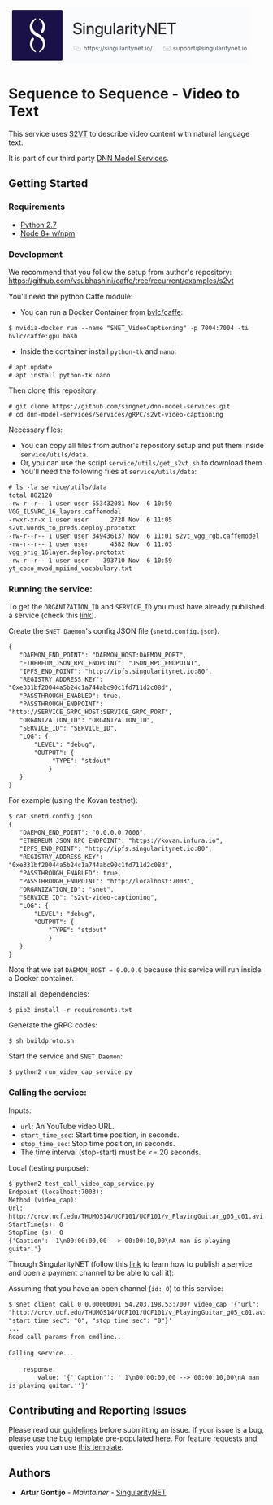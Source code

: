 [issue-template]: ../../../../../issues/new?template=BUG_REPORT.md
[feature-template]: ../../../../../issues/new?template=FEATURE_REQUEST.md

![singnetlogo](../../../docs/assets/singnet-logo.jpg?raw=true 'SingularityNET')

# Sequence to Sequence - Video to Text

This service uses [S2VT](https://vsubhashini.github.io/s2vt.html) to describe video content with natural language text.

It is part of our third party [DNN Model Services](https://github.com/singnet/dnn-model-services).

## Getting Started

### Requirements

- [Python 2.7](https://www.python.org/downloads/release/python-2715/)
- [Node 8+ w/npm](https://nodejs.org/en/download/)

### Development

We recommend that you follow the setup from author's repository:
https://github.com/vsubhashini/caffe/tree/recurrent/examples/s2vt

You'll need the python Caffe module:
- You can run a Docker Container from [bvlc/caffe](https://hub.docker.com/r/bvlc/caffe/):

```
$ nvidia-docker run --name "SNET_VideoCaptioning" -p 7004:7004 -ti bvlc/caffe:gpu bash
```
- Inside the container install `python-tk` and `nano`:

```
# apt update
# apt install python-tk nano
```

Then clone this repository:

```
# git clone https://github.com/singnet/dnn-model-services.git
# cd dnn-model-services/Services/gRPC/s2vt-video-captioning
```

Necessary files:
- You can copy all files from author's repository setup and put them inside `service/utils/data`.
- Or, you can use the script `service/utils/get_s2vt.sh` to download them.
- You'll need the following files at `service/utils/data`:
  
```
# ls -la service/utils/data
total 882120
-rw-r--r-- 1 user user 553432081 Nov  6 10:59 VGG_ILSVRC_16_layers.caffemodel
-rwxr-xr-x 1 user user      2728 Nov  6 11:05 s2vt.words_to_preds.deploy.prototxt
-rw-r--r-- 1 user user 349436137 Nov  6 11:01 s2vt_vgg_rgb.caffemodel
-rw-r--r-- 1 user user      4582 Nov  6 11:03 vgg_orig_16layer.deploy.prototxt
-rw-r--r-- 1 user user    393710 Nov  6 10:59 yt_coco_mvad_mpiimd_vocabulary.txt
```

### Running the service:

To get the `ORGANIZATION_ID` and `SERVICE_ID` you must have already published a service (check this [link](https://dev.singularitynet.io/tutorials/publish/)).

Create the `SNET Daemon`'s config JSON file (`snetd.config.json`).

```
{
   "DAEMON_END_POINT": "DAEMON_HOST:DAEMON_PORT",
   "ETHEREUM_JSON_RPC_ENDPOINT": "JSON_RPC_ENDPOINT",
   "IPFS_END_POINT": "http://ipfs.singularitynet.io:80",
   "REGISTRY_ADDRESS_KEY": "0xe331bf20044a5b24c1a744abc90c1fd711d2c08d",
   "PASSTHROUGH_ENABLED": true,
   "PASSTHROUGH_ENDPOINT": "http://SERVICE_GRPC_HOST:SERVICE_GRPC_PORT",  
   "ORGANIZATION_ID": "ORGANIZATION_ID",
   "SERVICE_ID": "SERVICE_ID",
   "LOG": {
       "LEVEL": "debug",
       "OUTPUT": {
            "TYPE": "stdout"
           }
   }
}
```

For example (using the Kovan testnet):

```
$ cat snetd.config.json
{
   "DAEMON_END_POINT": "0.0.0.0:7006",
   "ETHEREUM_JSON_RPC_ENDPOINT": "https://kovan.infura.io",
   "IPFS_END_POINT": "http://ipfs.singularitynet.io:80",
   "REGISTRY_ADDRESS_KEY": "0xe331bf20044a5b24c1a744abc90c1fd711d2c08d",
   "PASSTHROUGH_ENABLED": true,
   "PASSTHROUGH_ENDPOINT": "http://localhost:7003",
   "ORGANIZATION_ID": "snet",
   "SERVICE_ID": "s2vt-video-captioning",
   "LOG": {
       "LEVEL": "debug",
       "OUTPUT": {
           "TYPE": "stdout"
           }
   }
}
```

Note that we set `DAEMON_HOST = 0.0.0.0` because this service will run inside a Docker container.

Install all dependencies:
```
$ pip2 install -r requirements.txt
```
Generate the gRPC codes:
```
$ sh buildproto.sh
```
Start the service and `SNET Daemon`:
```
$ python2 run_video_cap_service.py
```

### Calling the service:

Inputs:
  - `url`: An YouTube video URL.
  - `start_time_sec`: Start time position, in seconds.
  - `stop_time_sec`: Stop time position, in seconds.
  - The time interval (stop-start) must be <= 20 seconds.

Local (testing purpose):

```
$ python2 test_call_video_cap_service.py 
Endpoint (localhost:7003): 
Method (video_cap): 
Url: http://crcv.ucf.edu/THUMOS14/UCF101/UCF101/v_PlayingGuitar_g05_c01.avi
StartTime(s): 0
StopTime (s): 0
{'Caption': '1\n00:00:00,00 --> 00:00:10,00\nA man is playing guitar.'}
```

Through SingularityNET (follow this [link](https://dev.singularitynet.io/tutorials/publish/) to learn how to publish a service and open a payment channel to be able to call it):

Assuming that you have an open channel (`id: 0`) to this service:

```
$ snet client call 0 0.00000001 54.203.198.53:7007 video_cap '{"url": "http://crcv.ucf.edu/THUMOS14/UCF101/UCF101/v_PlayingGuitar_g05_c01.avi", "start_time_sec": "0", "stop_time_sec": "0"}'
...
Read call params from cmdline...

Calling service...

    response:
        value: '{''Caption'': ''1\n00:00:00,00 --> 00:00:10,00\nA man is playing guitar.''}'
```

## Contributing and Reporting Issues

Please read our [guidelines](https://dev.singularitynet.io/docs/contribute/contribution-guidelines/#submitting-an-issue) before submitting an issue. If your issue is a bug, please use the bug template pre-populated [here][issue-template]. For feature requests and queries you can use [this template][feature-template].

## Authors

* **Artur Gontijo** - *Maintainer* - [SingularityNET](https://www.singularitynet.io)
